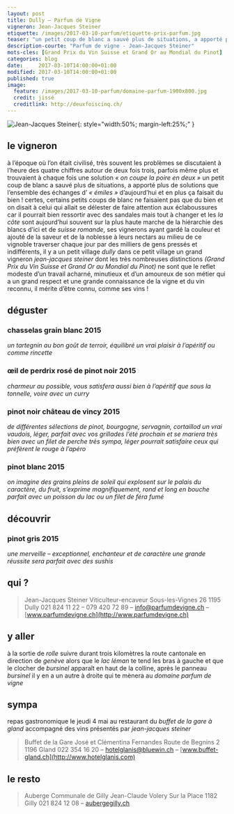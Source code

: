 ```yaml
---
layout: post
title: Dully — Parfum de Vigne
vigneron: Jean-Jacques Steiner
etiquette: /images/2017-03-10-parfum/etiquette-prix-parfum.jpg
teaser: "un petit coup de blanc a sauvé plus de situations, a apporté plus de solutions que l’ensemble des échanges d’ « émiles » d’aujourd’hui et en plus ça faisait du bien !..."
description-courte: "Parfum de vigne - Jean-Jacques Steiner"
mots-cles: [Grand Prix du Vin Suisse et Grand Or au Mondial du Pinot]
categories: blog
date:     2017-03-10T14:00:00+01:00
modified: 2017-03-10T14:00:00+01:00
published: true
image:
  feature: /images/2017-03-10-parfum/domaine-parfum-1900x800.jpg
  credit: jissé
  creditlink: http://deuxfoiscinq.ch/
---
```


![Jean-Jacques Steiner](../../images/2017-03-10-parfum/jean-jacques-steiner-400x533.jpg){: style="width:50%; margin-left:25%;" }


## le vigneron
à l’époque où l’on était civilisé, très souvent les problèmes se discutaient à l’heure des quatre chiffres autour de deux fois trois, parfois même plus et trouvaient à chaque fois une solution *« on coupe la poire en deux »*
un petit coup de blanc a sauvé plus de situations, a apporté plus de solutions que l’ensemble des échanges d’ *« émiles »* d’aujourd’hui et en plus ça faisait du bien !
certes, certains petits coups de blanc ne faisaient pas que du bien et on disait à celui qui allait se délester de faire attention aux éclaboussures car il pourrait bien ressortir avec des sandales
mais tout à changer et les *la côte* sont aujourd’hui souvent sur la plus haute marche de la hiérarchie des blancs d’ici et de *suisse romande*, ses vignerons ayant gardé la couleur et ajouté de la saveur et de la noblesse à leurs nectars
au milieu de ce vignoble traverser chaque jour par des milliers de gens pressés et indifférents, il y a un petit village *dully*
dans ce petit village un grand vigneron *jean-jacques steiner* dont les très nombreuses distinctions *(Grand Prix du Vin Suisse et Grand Or au Mondial du Pinot)* ne sont que le reflet modeste d’un travail acharné, minutieux et d’un amoureux de son métier qui a un grand respect et une grande connaissance de la vigne et du vin
reconnu, il mérite d’être connu, comme ses vins !

## déguster
### chasselas grain blanc 2015
*un tartegnin au bon goût de terroir, équilibré
un vrai plaisir à l’apéritif ou comme rincette*

### œil de perdrix rosé de pinot noir 2015
*charmeur au possible, vous satisfera aussi bien à l’apéritif que sous la tonnelle, voire avec un curry*

### pinot noir château de vincy 2015
*de différentes sélections de pinot, bourgogne, servagnin, cortaillod
un vrai vaudois, léger, parfait avec vos grillades l’été prochain et se mariera très bien avec un filet de perche
très sympa, léger pourrait satisfaire ceux qui préfèrent le rouge à l’apéro*

### pinot blanc 2015
*on imagine des grains pleins de soleil qui explosent sur le palais
du caractère, du fruit, s’exprime magnifiquement, rond et long en bouche
parfait avec un poisson du lac ou un filet de féra fumé*


## découvrir
### pinot gris 2015
*une merveille – exceptionnel, enchanteur et de caractère
une grande réussite
sera parfait avec des sushis*

## qui ?
> Jean-Jacques Steiner
> Viticulteur-encaveur
> Sous-les-Vignes 26
> 1195 Dully
> 021 824 11 22 – 079 420 72 89 – [info@parfumdevigne.ch](mailto:info@parfumdevigne.ch) – [www.parfumdevigne.ch](http://www.parfumdevigne.ch)

## y aller
à la sortie de *rolle* suivre durant trois kilomètres la route cantonale en direction de *genève*
alors que le *lac léman* te tend les bras à gauche et que le clocher de *bursinel* apparaît en haut de la colline,
après le panneau *bursinel* il y en a un autre à droite qui te mènera au *domaine parfum de vigne*

## sympa
repas gastronomique le jeudi 4 mai au restaurant du *buffet de la gare à gland* accompagné des vins présentés par *jean-jacques steiner*

> Buffet de la Gare
> José et Clémentina Fernandes
> Route de Begnins 2
> 1196 Gland
> 022 354 16 20 – [hotelglanis@bluewin.ch](mailto:hotelglanis@bluewin.ch) – [www.buffet-gland.ch](http://www.hotelglanis.com)

## le resto
> Auberge Communale de Gilly
> Jean-Claude Volery
> Sur la Place
> 1182 Gilly
> 021 824 12 08 – [aubergegilly.ch](https://aubergegilly.ch)
